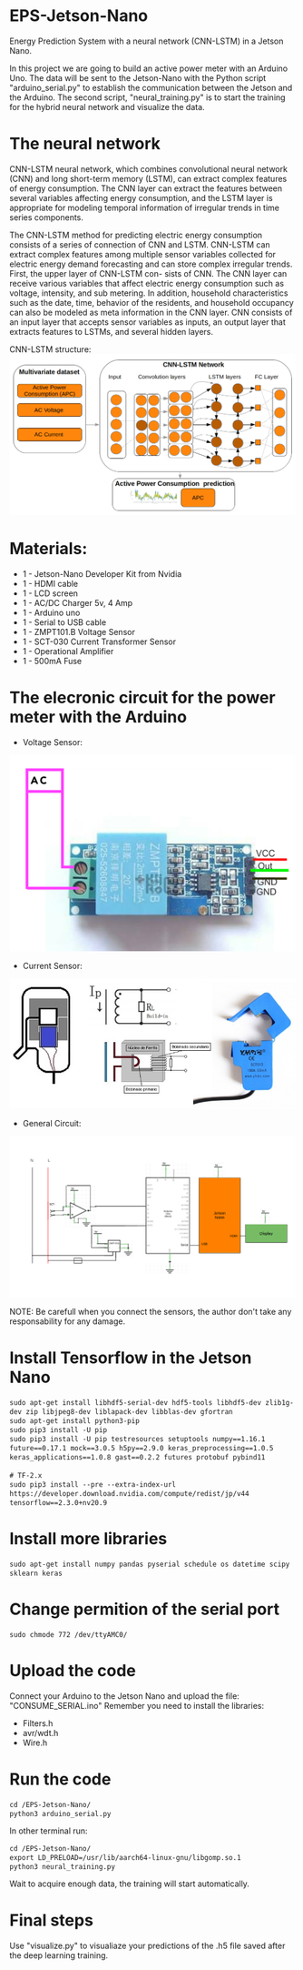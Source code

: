 # EPS-Jetson-Nano
Energy Prediction System with a neural network (CNN-LSTM) in a Jetson Nano. 

In this project we are going to build an active power meter with an Arduino Uno. The data will be sent to the Jetson-Nano with the Python script "arduino_serial.py" to establish the communication between the Jetson and the Arduino. 
The second script, "neural_training.py" is to start the training for the hybrid neural network and visualize the data. 

# The neural network
CNN-LSTM neural network, which combines convolutional neural network (CNN) and long short-term memory (LSTM), can extract complex features of energy consumption. The CNN layer can extract the features between several variables affecting energy consumption, and the LSTM layer is appropriate for modeling temporal information of irregular trends in time series components. 

The CNN-LSTM method for predicting electric energy consumption consists of a series of connection of CNN and LSTM. CNN-LSTM can extract complex features among multiple sensor variables collected for electric energy demand forecasting and can store complex irregular trends. First, the upper layer of CNN-LSTM con-
sists of CNN. The CNN layer can receive various variables that affect electric energy consumption such as voltage, intensity, and sub
metering. In addition, household characteristics such as the date, time, behavior of the residents, and household occupancy can also be
modeled as meta information in the CNN layer. CNN consists of an input layer that accepts sensor variables as inputs, an output layer
that extracts features to LSTMs, and several hidden layers.

CNN-LSTM structure:
<img src="images/CNN-LSTM-STRUCT.png">

# Materials:

* 1 - Jetson-Nano Developer Kit from Nvidia
* 1 - HDMI cable
* 1 - LCD screen
* 1 - AC/DC Charger 5v, 4 Amp
* 1 - Arduino uno
* 1 - Serial to USB cable
* 1 - ZMPT101.B Voltage Sensor
* 1 - SCT-030 Current Transformer Sensor
* 1 - Operational Amplifier
* 1 - 500mA Fuse

# The elecronic circuit for the power meter with the Arduino

* Voltage Sensor:
<img src="images/image.WO57R0.png">

* Current Sensor:
<img src="images/image.RE7AS0.png">

* General Circuit: 
<img src="images/circuit.png">

NOTE: Be carefull when you connect the sensors, the author don't take any responsability for any damage.
# Install Tensorflow in the Jetson Nano
```
sudo apt-get install libhdf5-serial-dev hdf5-tools libhdf5-dev zlib1g-dev zip libjpeg8-dev liblapack-dev libblas-dev gfortran
sudo apt-get install python3-pip
sudo pip3 install -U pip
sudo pip3 install -U pip testresources setuptools numpy==1.16.1 future==0.17.1 mock==3.0.5 h5py==2.9.0 keras_preprocessing==1.0.5 keras_applications==1.0.8 gast==0.2.2 futures protobuf pybind11

# TF-2.x
sudo pip3 install --pre --extra-index-url https://developer.download.nvidia.com/compute/redist/jp/v44 tensorflow==2.3.0+nv20.9
```
# Install more libraries
```
sudo apt-get install numpy pandas pyserial schedule os datetime scipy sklearn keras
```
# Change permition of the serial port
```
sudo chmode 772 /dev/ttyAMC0/ 
```
# Upload the code
Connect your Arduino to the Jetson Nano and upload the file: "CONSUME_SERIAL.ino"
Remember you need to install the libraries:
* Filters.h
* avr/wdt.h
* Wire.h

# Run the code
```
cd /EPS-Jetson-Nano/ 
python3 arduino_serial.py
```
In other terminal run:
```
cd /EPS-Jetson-Nano/ 
export LD_PRELOAD=/usr/lib/aarch64-linux-gnu/libgomp.so.1
python3 neural_training.py
```
Wait to acquire enough data, the training will start automatically.  

# Final steps
Use "visualize.py" to visualiaze your predictions of the .h5 file saved after the deep learning training.
